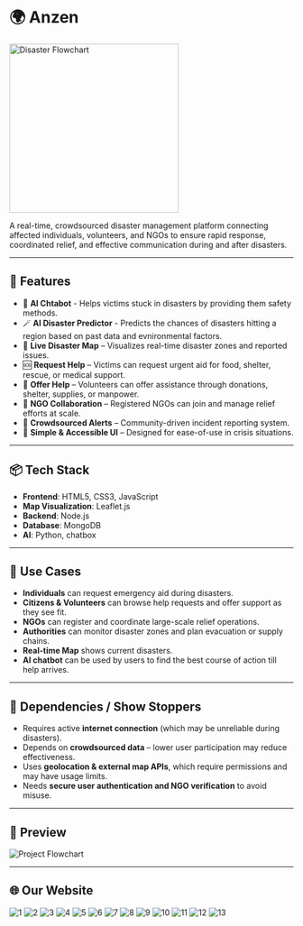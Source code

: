 # 🌍 Anzen 
<img src="anzen dark.jpg" alt="Disaster Flowchart" width="300">

A real-time, crowdsourced disaster management platform connecting affected individuals, volunteers, and NGOs to ensure rapid response, coordinated relief, and effective communication during and after disasters.

---

## 🚀 Features

- 🤖 **AI Chtabot** - Helps victims stuck in disasters by providing them safety methods.
- 🪄 **AI Disaster Predictor** - Predicts the chances of disasters hitting a region based on past data and evnironmental factors.
- 📍 **Live Disaster Map** – Visualizes real-time disaster zones and reported issues.
- 🆘 **Request Help** – Victims can request urgent aid for food, shelter, rescue, or medical support.
- 👐 **Offer Help** – Volunteers can offer assistance through donations, shelter, supplies, or manpower.
- 🏢 **NGO Collaboration** – Registered NGOs can join and manage relief efforts at scale.
- 🔔 **Crowdsourced Alerts** – Community-driven incident reporting system.
- 💬 **Simple & Accessible UI** – Designed for ease-of-use in crisis situations.

---

## 📦 Tech Stack

- **Frontend**: HTML5, CSS3, JavaScript
- **Map Visualization**: Leaflet.js
- **Backend**: Node.js
- **Database**: MongoDB
- **AI**: Python, chatbox

---

## 🔧 Use Cases

- **Individuals** can request emergency aid during disasters.
- **Citizens & Volunteers** can browse help requests and offer support as they see fit.
- **NGOs** can register and coordinate large-scale relief operations.
- **Authorities** can monitor disaster zones and plan evacuation or supply chains.
- **Real-time Map** shows current disasters.
- **AI chatbot** can be used by users to find the best course of action till help arrives.

---

## 🧩 Dependencies / Show Stoppers

- Requires active **internet connection** (which may be unreliable during disasters).
- Depends on **crowdsourced data** – lower user participation may reduce effectiveness.
- Uses **geolocation & external map APIs**, which require permissions and may have usage limits.
- Needs **secure user authentication and NGO verification** to avoid misuse.

---

## 📸 Preview

![Project Flowchart](Flowchart.jpg)

---

## 🌐 Our Website

![1](screenshots/6.jpg)
![2](screenshots/13.jpg)
![3](screenshots/12.jpg)
![4](screenshots/11.jpg)
![5](screenshots/3.jpg)
![6](screenshots/2.jpg)
![7](screenshots/1.jpg)
![8](screenshots/4.jpg)
![9](screenshots/7.jpg)
![10](screenshots/5.jpg)
![11](screenshots/8.jpg)
![12](screenshots/9.jpg)
![13](screenshots/10.jpg)
